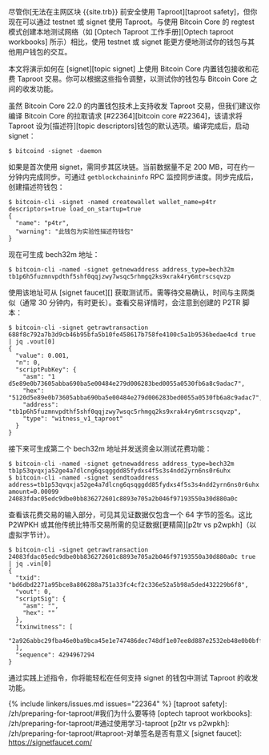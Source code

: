 尽管你[无法在主网区块 {{site.trb}} 前安全使用 Taproot][taproot safety]，但你现在可以通过 testnet 或 signet 使用 Taproot。与使用 Bitcoin Core 的 regtest 模式创建本地测试网络（如 [Optech Taproot 工作手册][Optech taproot workbooks] 所示）相比，使用 testnet 或 signet 能更方便地测试你的钱包与其他用户钱包的交互。

本文将演示如何在 [signet][topic signet] 上使用 Bitcoin Core 内置钱包接收和花费 Taproot 交易。你可以根据这些指令调整，以测试你的钱包与 Bitcoin Core 之间的收发功能。

虽然 Bitcoin Core 22.0 的内置钱包技术上支持收发 Taproot 交易，但我们建议你编译 Bitcoin Core 的拉取请求 [#22364][bitcoin core #22364]，该请求将 Taproot 设为[描述符][topic descriptors]钱包的默认选项。编译完成后，启动 signet：

```text
$ bitcoind -signet -daemon
```

如果是首次使用 signet，需同步其区块链。当前数据量不足 200 MB，可在约一分钟内完成同步。可通过 `getblockchaininfo` RPC 监控同步进度。同步完成后，创建描述符钱包：

```text
$ bitcoin-cli -signet -named createwallet wallet_name=p4tr descriptors=true load_on_startup=true
{
  "name": "p4tr",
  "warning": "此钱包为实验性描述符钱包"
}
```

现在可生成 bech32m 地址：

```
$ bitcoin-cli -named -signet getnewaddress address_type=bech32m
tb1p6h5fuzmnvpdthf5shf0qqjzwy7wsqc5rhmgq2ks9xrak4ry6mtrscsqvzp
```

使用该地址可从 [signet faucet][] 获取测试币。需等待交易确认，时间与主网类似（通常 30 分钟内，有时更长）。查看交易详情时，会注意到创建的 P2TR 脚本：

```text
$ bitcoin-cli -signet getrawtransaction 688f8c792a7b3d9cb46b95bfa5b10fe458617b758fe4100c5a1b9536bedae4cd true | jq .vout[0]
{
  "value": 0.001,
  "n": 0,
  "scriptPubKey": {
    "asm": "1 d5e89e0b73605abba690ba5e00484e279d006283bed0055a0530fb6a8c9adac7",
    "hex": "5120d5e89e0b73605abba690ba5e00484e279d006283bed0055a0530fb6a8c9adac7",
    "address": "tb1p6h5fuzmnvpdthf5shf0qqjzwy7wsqc5rhmgq2ks9xrak4ry6mtrscsqvzp",
    "type": "witness_v1_taproot"
  }
}
```

接下来可生成第二个 bech32m 地址并发送资金以测试花费功能：

```text
$ bitcoin-cli -named -signet getnewaddress address_type=bech32m
tb1p53qvqxja52ge4a7dlcng6qsqggdd85fydxs4f5s3s4ndd2yrn6ns0r6uhx
$ bitcoin-cli -named -signet sendtoaddress address=tb1p53qvqxja52ge4a7dlcng6qsqggdd85fydxs4f5s3s4ndd2yrn6ns0r6uhx amount=0.00099
24083fdac05edc9dbe0bb836272601c8893e705a2b046f97193550a30d880a0c
```

查看该花费交易的输入部分，可见其见证数据仅包含一个 64 字节的签名。这比 P2WPKH 或其他传统比特币交易所需的见证数据[更精简][p2tr vs p2wpkh]（以虚拟字节计）。

```text
$ bitcoin-cli -signet getrawtransaction 24083fdac05edc9dbe0bb836272601c8893e705a2b046f97193550a30d880a0c true | jq .vin[0]
{
  "txid": "bd6dbd2271a95bce8a806288a751a33fc4cf2c336e52a5b98a5ded432229b6f8",
  "vout": 0,
  "scriptSig": {
    "asm": "",
    "hex": ""
  },
  "txinwitness": [
    "2a926abbc29fba46e0ba9bca45e1e747486dec748df1e07ee8d887e2532eb48e0b0bff511005eeccfe770c0c1bf880d0d06cb42861212832c5f01f7e6c40c3ce"
  ],
  "sequence": 4294967294
}
```

通过实践上述指令，你将能轻松在任何支持 signet 的钱包中测试 Taproot 的收发功能。

{% include linkers/issues.md issues="22364" %}
[taproot safety]: /zh/preparing-for-taproot/#我们为什么要等待
[optech taproot workbooks]: /zh/preparing-for-taproot/#通过使用学习-taproot
[p2tr vs p2wpkh]: /zh/preparing-for-taproot/#taproot-对单签名是否有意义
[signet faucet]: https://signetfaucet.com/
